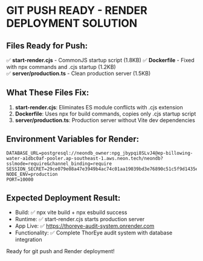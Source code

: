 # GIT PUSH READY - RENDER DEPLOYMENT SOLUTION

## Files Ready for Push:

✅ **start-render.cjs** - CommonJS startup script (1.8KB)
✅ **Dockerfile** - Fixed with npx commands and .cjs startup (1.2KB)  
✅ **server/production.ts** - Clean production server (1.5KB)

## What These Files Fix:

1. **start-render.cjs**: Eliminates ES module conflicts with .cjs extension
2. **Dockerfile**: Uses npx for build commands, copies only .cjs startup script
3. **server/production.ts**: Production server without Vite dev dependencies

## Environment Variables for Render:
```
DATABASE_URL=postgresql://neondb_owner:npg_jbypqi8SLvJ4@ep-billowing-water-a1dbc0af-pooler.ap-southeast-1.aws.neon.tech/neondb?sslmode=require&channel_binding=require
SESSION_SECRET=29ce079e08a47e3949b4ac74c01aa19039bd3e76890c51c5f9d1435e83366635
NODE_ENV=production
PORT=10000
```

## Expected Deployment Result:
- Build: ✅ npx vite build + npx esbuild success
- Runtime: ✅ start-render.cjs starts production server  
- App Live: ✅ https://thoreye-audit-system.onrender.com
- Functionality: ✅ Complete ThorEye audit system with database integration

Ready for git push and Render deployment!
